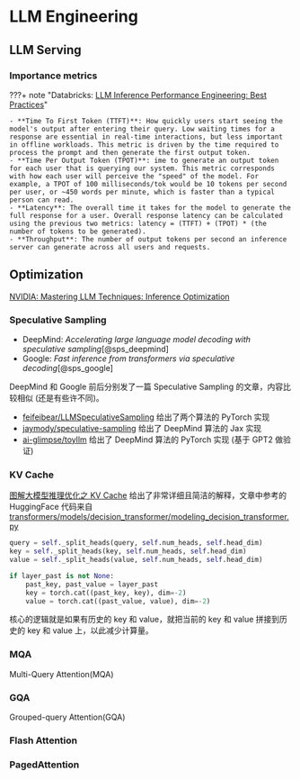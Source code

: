 # LLM Engineering



## LLM Serving

### Importance metrics

???+ note "Databricks: [LLM Inference Performance Engineering: Best Practices](https://www.databricks.com/blog/llm-inference-performance-engineering-best-practices)"

    - **Time To First Token (TTFT)**: How quickly users start seeing the model's output after entering their query. Low waiting times for a response are essential in real-time interactions, but less important in offline workloads. This metric is driven by the time required to process the prompt and then generate the first output token.
    - **Time Per Output Token (TPOT)**: ime to generate an output token for each user that is querying our system. This metric corresponds with how each user will perceive the "speed" of the model. For example, a TPOT of 100 milliseconds/tok would be 10 tokens per second per user, or ~450 words per minute, which is faster than a typical person can read.
    - **Latency**: The overall time it takes for the model to generate the full response for a user. Overall response latency can be calculated using the previous two metrics: latency = (TTFT) + (TPOT) * (the number of tokens to be generated).
    - **Throughput**: The number of output tokens per second an inference server can generate across all users and requests.

## Optimization

[NVIDIA: Mastering LLM Techniques: Inference Optimization](https://developer.nvidia.com/blog/mastering-llm-techniques-inference-optimization/)

### Speculative Sampling

- DeepMind: *Accelerating large language model decoding with speculative sampling*[@sps_deepmind]
- Google: *Fast inference from transformers via speculative decoding*[@sps_google]

DeepMind 和 Google 前后分别发了一篇 Speculative Sampling 的文章，内容比较相似 (还是有些许不同)。

- [feifeibear/LLMSpeculativeSampling](https://github.com/feifeibear/LLMSpeculativeSampling) 给出了两个算法的 PyTorch 实现
- [jaymody/speculative-sampling](https://github.com/jaymody/speculative-sampling) 给出了 DeepMind 算法的 Jax 实现
- [ai-glimpse/toyllm](https://github.com/ai-glimpse/toyllm) 给出了 DeepMind 算法的 PyTorch 实现 (基于 GPT2 做验证)


### KV Cache
[图解大模型推理优化之 KV Cache](https://zhuanlan.zhihu.com/p/679249229)
给出了非常详细且简洁的解释，文章中参考的 HuggingFace 代码来自
[transformers/models/decision_transformer/modeling_decision_transformer.py](https://github.com/huggingface/transformers/blob/28751958874eccb155fa2ab10a79bf8068d9ae29/src/transformers/models/decision_transformer/modeling_decision_transformer.py#L301-L318)

```python
query = self._split_heads(query, self.num_heads, self.head_dim)
key = self._split_heads(key, self.num_heads, self.head_dim)
value = self._split_heads(value, self.num_heads, self.head_dim)

if layer_past is not None:
    past_key, past_value = layer_past
    key = torch.cat((past_key, key), dim=-2)
    value = torch.cat((past_value, value), dim=-2)
```
核心的逻辑就是如果有历史的 key 和 value，就把当前的 key 和 value 拼接到历史的 key 和 value 上，以此减少计算量。


### MQA

Multi-Query Attention(MQA)

### GQA
Grouped-query Attention(GQA)

### Flash Attention


### PagedAttention

